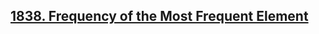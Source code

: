## [1838. Frequency of the Most Frequent Element](https://leetcode.com/problems/frequency-of-the-most-frequent-element)
